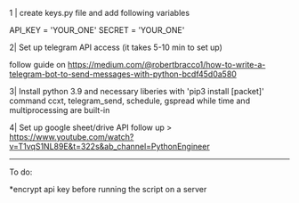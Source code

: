 1 | create keys.py file and add following variables

API_KEY = 'YOUR_ONE'
SECRET = 'YOUR_ONE'


2|
Set up telegram API access (it takes 5-10 min to set up)

follow guide on https://medium.com/@robertbracco1/how-to-write-a-telegram-bot-to-send-messages-with-python-bcdf45d0a580


3|
Install python 3.9 and necessary liberies with 'pip3 install [packet]' command
ccxt, telegram_send, schedule, gspread while time and multiprocessing are built-in

4| Set up google sheet/drive API
follow up > https://www.youtube.com/watch?v=T1vqS1NL89E&t=322s&ab_channel=PythonEngineer



*****************************************************************************

To do:

*encrypt api key before running the script on a server